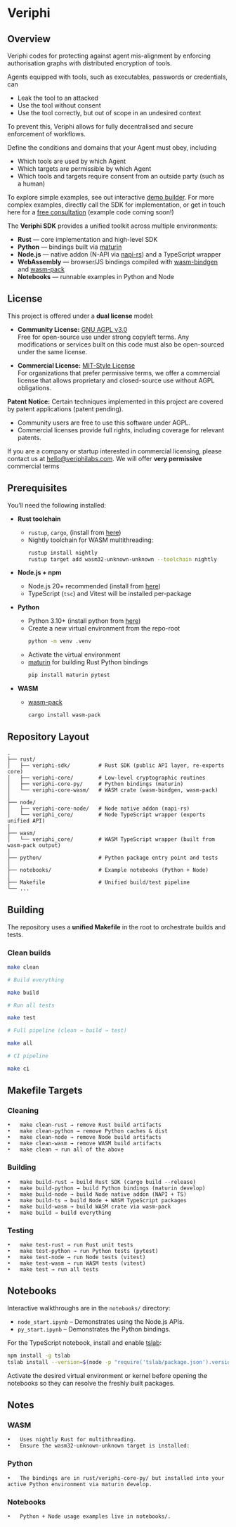 # Veriphi

## Overview
Veriphi codes for protecting against agent mis-alignment by enforcing authorisation graphs with distributed encryption of tools. 

Agents equipped with tools, such as executables, passwords or credentials, can 
 - Leak the tool to an attacked
 - Use the tool without consent
 - Use the tool correctly, but out of scope in an undesired context

To prevent this, Veriphi allows for fully decentralised and secure enforcement of workflows.

Define the conditions and domains that your Agent must obey, including
 - Which tools are used by which Agent
 - Which targets are permissible by which Agent
 - Which tools and targets require consent from an outside party (such as a human)

To explore simple examples, see out interactive [demo builder](https://www.veriphi.co.uk/demo.html).  For more complex examples, directly call the SDK for implementation, or get in touch here for a [free consultation](hello@veriphilabs.com) (example code coming soon!)

The **Veriphi SDK** provides a unified toolkit across multiple environments:

- **Rust** — core implementation and high-level SDK
- **Python** — bindings built via [maturin](https://github.com/PyO3/maturin)
- **Node.js** — native addon (N-API via [napi-rs](https://napi.rs/)) and a TypeScript wrapper
- **WebAssembly** — browser/JS bindings compiled with [wasm-bindgen](https://rustwasm.github.io/wasm-bindgen/) and [wasm-pack](https://rustwasm.github.io/wasm-pack/)
- **Notebooks** — runnable examples in Python and Node

## License
This project is offered under a **dual license** model:

- **Community License:** [GNU AGPL v3.0](./LICENSE)  
  Free for open-source use under strong copyleft terms. Any modifications
  or services built on this code must also be open-sourced under the same license.

- **Commercial License:** [MIT-Style License](./COMMERCIAL_LICENSE.md)  
  For organizations that prefer permissive terms, we offer a commercial license
  that allows proprietary and closed-source use without AGPL obligations.

**Patent Notice:** Certain techniques implemented in this project are
covered by patent applications (patent pending).  
- Community users are free to use this software under AGPL.  
- Commercial licenses provide full rights, including coverage for relevant patents.

If you are a company or startup interested in commercial licensing,
please contact us at hello@veriphilabs.com.  We will offer **very permissive** commercial terms

## Prerequisites

You’ll need the following installed:

- **Rust toolchain**  
  - `rustup`, `cargo`, (install from [here](https://www.rust-lang.org/tools/install))
  - Nightly toolchain for WASM multithreading:
    ```bash
    rustup install nightly
    rustup target add wasm32-unknown-unknown --toolchain nightly
    ```

- **Node.js + npm**  
  - Node.js 20+ recommended (install from [here](https://nodejs.org/en/download))
  - TypeScript (`tsc`) and Vitest will be installed per-package

- **Python**  
  - Python 3.10+  (install python from [here](https://www.python.org/downloads/))
  - Create a new virtual environment from the repo-root
    ```bash
    python -m venv .venv
    ```
  - Activate the virtual environment
  - [maturin](https://github.com/PyO3/maturin) for building Rust Python bindings  
    ```bash
    pip install maturin pytest
    ```

- **WASM**  
  - [wasm-pack](https://rustwasm.github.io/wasm-pack/installer/)  
    ```bash
    cargo install wasm-pack
    ```


## Repository Layout
```text
.
├── rust/
│   ├── veriphi-sdk/         # Rust SDK (public API layer, re-exports core)
│   ├── veriphi-core/        # Low-level cryptographic routines
│   ├── veriphi-core-py/     # Python bindings (maturin)
│   └── veriphi-core-wasm/   # WASM crate (wasm-bindgen, wasm-pack)
│
├── node/
│   ├── veriphi-core-node/   # Node native addon (napi-rs)
│   └── veriphi_core/        # Node TypeScript wrapper (exports unified API)
│
├── wasm/
│   └── veriphi_core/        # WASM TypeScript wrapper (built from wasm-pack output)
│
├── python/                  # Python package entry point and tests
│
├── notebooks/               # Example notebooks (Python + Node)
│
├── Makefile                 # Unified build/test pipeline
└── ...
```
## Building

The repository uses a **unified Makefile** in the root to orchestrate builds and tests.

### Clean builds
```bash
make clean

# Build everything

make build

# Run all tests

make test

# Full pipeline (clean → build → test)

make all

# CI pipeline

make ci
```

## Makefile Targets

### Cleaning
	•	make clean-rust → remove Rust build artifacts
	•	make clean-python → remove Python caches & dist
	•	make clean-node → remove Node build artifacts
	•	make clean-wasm → remove WASM build artifacts
	•	make clean → run all of the above

### Building
	•	make build-rust → build Rust SDK (cargo build --release)
	•	make build-python → build Python bindings (maturin develop)
	•	make build-node → build Node native addon (NAPI + TS)
	•	make build-ts → build Node + WASM TypeScript packages
	•	make build-wasm → build WASM crate via wasm-pack
	•	make build → build everything

### Testing
	•	make test-rust → run Rust unit tests
	•	make test-python → run Python tests (pytest)
	•	make test-node → run Node tests (vitest)
	•	make test-wasm → run WASM tests (vitest)
	•	make test → run all tests

## Notebooks
Interactive walkthroughs are in the `notebooks/` directory:
- `node_start.ipynb` – Demonstrates using the Node.js APIs.
- `py_start.ipynb` – Demonstrates the Python bindings.

For the TypeScript notebook, install and enable [tslab](https://github.com/yunabe/tslab):
```bash
npm install -g tslab
tslab install --version=$(node -p "require('tslab/package.json').version")
```
Activate the desired virtual environment or kernel before opening the notebooks so they can resolve the freshly built packages.

## Notes
### WASM
	•	Uses nightly Rust for multithreading.
	•	Ensure the wasm32-unknown-unknown target is installed:

### Python
	•	The bindings are in rust/veriphi-core-py/ but installed into your active Python environment via maturin develop.

### Notebooks
	•	Python + Node usage examples live in notebooks/.


